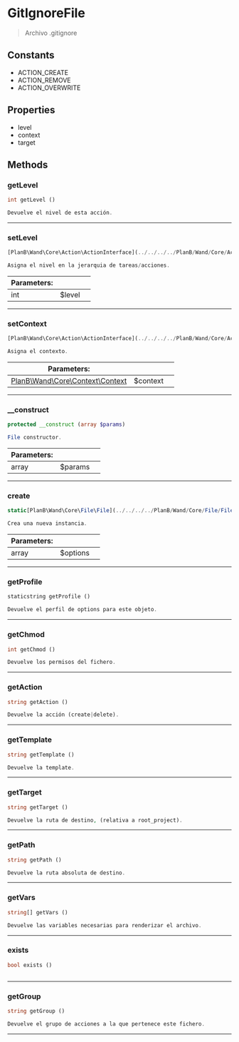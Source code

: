 
                                                                                                                                            
    
# GitIgnoreFile


> Archivo .gitignore
>
> 




## Constants
- ACTION_CREATE
- ACTION_REMOVE
- ACTION_OVERWRITE


## Properties
- level
- context
- target


## Methods

### getLevel
``` php
int getLevel ()

Devuelve el nivel de esta acción.

```


---


### setLevel
``` php
[PlanB\Wand\Core\Action\ActionInterface](../../../../PlanB/Wand/Core/Action/ActionInterface.md) setLevel (int $level)

Asigna el nivel en la jerarquia de tareas/acciones.

```

|Parameters: | | |
| --- | --- | --- |
|int |$level |  |

---


### setContext
``` php
[PlanB\Wand\Core\Action\ActionInterface](../../../../PlanB/Wand/Core/Action/ActionInterface.md) setContext ([PlanB\Wand\Core\Context\Context](../../../../PlanB/Wand/Core/Context/Context.md) $context)

Asigna el contexto.

```

|Parameters: | | |
| --- | --- | --- |
|[PlanB\Wand\Core\Context\Context](../../../../PlanB/Wand/Core/Context/Context.md) |$context |  |

---


### __construct
``` php
protected __construct (array $params)

File constructor.

```

|Parameters: | | |
| --- | --- | --- |
|array |$params |  |

---


### create
``` php
static[PlanB\Wand\Core\File\File](../../../../PlanB/Wand/Core/File/File.md) create (array $options)

Crea una nueva instancia.

```

|Parameters: | | |
| --- | --- | --- |
|array |$options |  |

---


### getProfile
``` php
staticstring getProfile ()

Devuelve el perfil de options para este objeto.

```


---


### getChmod
``` php
int getChmod ()

Devuelve los permisos del fichero.

```


---


### getAction
``` php
string getAction ()

Devuelve la acción (create|delete).

```


---


### getTemplate
``` php
string getTemplate ()

Devuelve la template.

```


---


### getTarget
``` php
string getTarget ()

Devuelve la ruta de destino, (relativa a root_project).

```


---


### getPath
``` php
string getPath ()

Devuelve la ruta absoluta de destino.

```


---


### getVars
``` php
string[] getVars ()

Devuelve las variables necesarias para renderizar el archivo.

```


---


### exists
``` php
bool exists ()



```


---


### getGroup
``` php
string getGroup ()

Devuelve el grupo de acciones a la que pertenece este fichero.

```


---


                                                                                                                                                                                                                                                                                                                                                                                                            
    
                                                                                                                                                                                                                                                                             
                